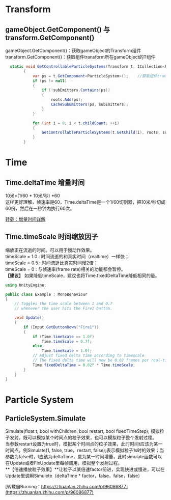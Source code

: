 # Transform
## gameObject.GetComponent<Transform>() 与 transform.GetComponent<T>()  
gameObject.GetComponent<Transform>()：获取gameObject的Transform组件  
transform.GetComponent<T>()：获取组件transform所在gameObject的T组件  
```c#
  static void GetControllableParticleSystems(Transform t, ICollection<ParticleSystem> roots, HashSet<ParticleSystem> subEmitters)
        {
            var ps = t.GetComponent<ParticleSystem>();    //获取组件transform所在gameObject的ParticleSystem组件
            if (ps != null)
            {
                if (!subEmitters.Contains(ps))
                {
                    roots.Add(ps);
                    CacheSubEmitters(ps, subEmitters);
                }
            }

            for (int i = 0; i < t.childCount; ++i)
            {
                GetControllableParticleSystems(t.GetChild(i), roots, subEmitters);
            }
        }
```  

# Time  
## Time.deltaTime 增量时间  
10米=(1/60 * 10米/秒) *60  
这样更好理解，帧速率是60，Time.deltaTime是一个1/60切割器，把10米/秒切成60份，然后在一秒钟内执行60次。

[转载：增量时间详解](https://blog.csdn.net/ChinarCSDN/article/details/82914420)  
## Time.timeScale 时间缩放因子 
缩放正在流逝的时间。可以用于慢动作效果。  
timeScale = 1.0 : 时间流逝的和真实时间（realtime）一样快；  
timeScale = 0.5 : 时间流逝比真实时间慢2倍；  
timeScale = 0   : 与帧速率(frame rate)相关的功能都会暂停。  
**【建议】** 如果降低timeScale，建议也将Time.fixedDeltaTime降低相同的量。  
```c#
using UnityEngine;

public class Example : MonoBehaviour
{
    // Toggles the time scale between 1 and 0.7
    // whenever the user hits the Fire1 button.

    void Update()
    {
        if (Input.GetButtonDown("Fire1"))
        {
            if (Time.timeScale == 1.0f)
                Time.timeScale = 0.7f;
            else
                Time.timeScale = 1.0f;
            // Adjust fixed delta time according to timescale
            // The fixed delta time will now be 0.02 frames per real-time second
            Time.fixedDeltaTime = 0.02f * Time.timeScale;
        }
    }
}
```
# Particle System  
## ParticleSystem.Simulate  
Simulate(float t, bool withChildren, bool restart, bool fixedTimeStep); 模拟粒子发射，既可以模拟某个时间点的粒子效果，也可以模拟粒子整个发射过程。  
当参数restart设置为true时，模拟某个时间点的粒子效果，此时时间t应该为某一时间点，例Simulate(1, false, true，restart, false);表示模拟粒子1s时的效果；当参数为false时，t应该为deltaTime，意为某一时间增量，此时simulate函数可以在Update或者FixUpdate里每帧调用，模拟整个发射过程。  
**【倍速播放粒子效果】**让粒子以某倍速factor前进，实现快进或慢进，可以在Update里调用Simulete（deltaTime * factor，false，false，false）  

[转载自Burning：https://zhuanlan.zhihu.com/p/96086877](https://zhuanlan.zhihu.com/p/96086877)


